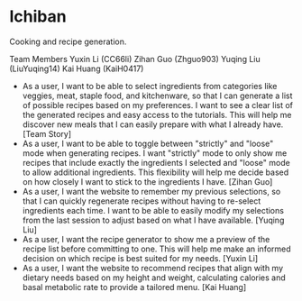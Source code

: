 # Ichiban
Cooking and recipe generation.

Team Members
Yuxin Li (CC66li)
Zihan Guo (Zhguo903)
Yuqing Liu (LiuYuqing14)
Kai Huang (KaiH0417)

- As a user, I want to be able to select ingredients from categories like veggies, meat, staple
food, and kitchenware, so that I can generate a list of possible recipes based on my
preferences. I want to see a clear list of the generated recipes and easy access to the tutorials.
This will help me discover new meals that I can easily prepare with what I already have.
[Team Story]
- As a user, I want to be able to toggle between "strictly" and "loose" mode when generating
recipes. I want "strictly" mode to only show me recipes that include exactly the ingredients I
selected and "loose" mode to allow additional ingredients. This flexibility will help me
decide based on how closely I want to stick to the ingredients I have. [Zihan Guo]
- As a user, I want the website to remember my previous selections, so that I can quickly
regenerate recipes without having to re-select ingredients each time. I want to be able to
easily modify my selections from the last session to adjust based on what I have available.
[Yuqing Liu]
- As a user, I want the recipe generator to show me a preview of the recipe list before
committing to one. This will help me make an informed decision on which recipe is best
suited for my needs. [Yuxin Li]
- As a user, I want the website to recommend recipes that align with my dietary needs based on
my height and weight, calculating calories and basal metabolic rate to provide a tailored
menu. [Kai Huang]
